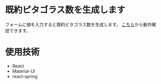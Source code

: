 # 既約ピタゴラス数を生成します
フォームに値を入力すると既約ピタゴラス数を生成します。
[こちら](https://fractaaal.github.io/pythagoras/)から動作確認できます。

# 使用技術
- React
- Material-UI
- react-spring

